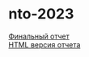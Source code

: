 # nto-2023
[Финальный отчет](https://github.com/MrTheFall/nto-2023/blob/main/Qualitas%20incident%20report%20%D0%9D%D0%A2%D0%9E-2023%20-%20HackMD.pdf)  
[HTML версия отчета](https://github.com/MrTheFall/nto-2023/blob/main/Qualitas%20incident%20report%20%D0%9D%D0%A2%D0%9E-2023.html)
